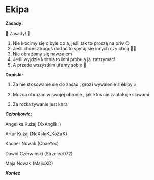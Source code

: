 # Ekipa
**Zasady:**

🍧 Zasady! 🍧
1. Nie kłócimy się o byle co a, jeśli tak to proszę na priv 😉
2. Jeśli chcesz kogoś dodać to spytaj się innych czy chcą 👍🏻
3. Nie obrażamy się nawzajem
4. Jeśli wyjdzie kłótnia to inni próbują ją zatrzymać!
5. A przede wszystkim ufamy sobie 🖤

**Dopiski:**

1. Za nie stosowanie się do zasad , grozi wywalenie z ekipy :(

2. Mozna obrazac w swojej obronie , jak ktos cie zaatakuje slowami

3. Za rozkazywanie jest kara 





***Członkowie:***

Angelika Kużaj (XxAnglik_)

Artur Kużaj (NeXsIaK_KoZaK)

Kacper Nowak (ChaeYox)

Dawid Czerwiński (Strzelec072)

Maja Nowak (MajixXD)


***Koniec***

